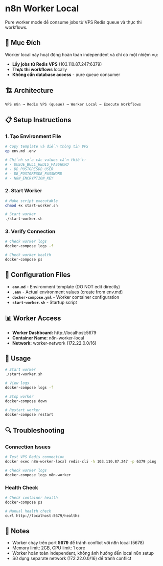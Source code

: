 # n8n Worker Local

Pure worker mode để consume jobs từ VPS Redis queue và thực thi workflows.

## 🎯 Mục Đích

Worker local này hoạt động hoàn toàn independent và chỉ có một nhiệm vụ:
- **Lấy jobs từ Redis VPS** (103.110.87.247:6379)
- **Thực thi workflows** locally
- **Không cần database access** - pure queue consumer

## 🏗️ Architecture

```
VPS n8n → Redis VPS (queue) → Worker Local → Execute Workflows
```

## 📋 Setup Instructions

### 1. Tạo Environment File
```bash
# Copy template và điền thông tin VPS
cp env.md .env

# Chỉnh sửa các values cần thiết:
# - QUEUE_BULL_REDIS_PASSWORD
# - DB_POSTGRESDB_USER 
# - DB_POSTGRESDB_PASSWORD
# - N8N_ENCRYPTION_KEY
```

### 2. Start Worker
```bash
# Make script executable
chmod +x start-worker.sh

# Start worker
./start-worker.sh
```

### 3. Verify Connection
```bash
# Check worker logs
docker-compose logs -f

# Check worker health
docker-compose ps
```

## 🔧 Configuration Files

- **`env.md`** - Environment template (DO NOT edit directly)
- **`.env`** - Actual environment values (create from env.md)
- **`docker-compose.yml`** - Worker container configuration
- **`start-worker.sh`** - Startup script

## 📊 Worker Access

- **Worker Dashboard:** http://localhost:5679
- **Container Name:** n8n-worker-local
- **Network:** worker-network (172.22.0.0/16)

## 🚀 Usage

```bash
# Start worker
./start-worker.sh

# View logs
docker-compose logs -f

# Stop worker
docker-compose down

# Restart worker
docker-compose restart
```

## 🔍 Troubleshooting

### Connection Issues
```bash
# Test VPS Redis connection
docker exec n8n-worker-local redis-cli -h 103.110.87.247 -p 6379 ping

# Check worker logs
docker-compose logs n8n-worker
```

### Health Check
```bash
# Check container health
docker-compose ps

# Manual health check
curl http://localhost:5679/healthz
```

## 📝 Notes

- Worker chạy trên port **5679** để tránh conflict với n8n local (5678)
- Memory limit: 2GB, CPU limit: 1 core
- Worker hoàn toàn independent, không ảnh hưởng đến local n8n setup
- Sử dụng separate network (172.22.0.0/16) để tránh conflict 